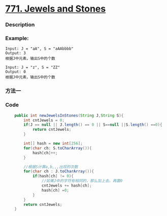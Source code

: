 # [771. Jewels and Stones](https://leetcode.com/problems/jewels-and-stones/description/)


### Description



### Example:

    Input: J = "aA", S = "aAAbbbb"
    Output: 3
    根据J中元素，输出S中的个数

    Input: J = "z", S = "ZZ"
    Output: 0
    根据J中元素，输出S中的个数

### 方法一



### Code
 
```java
    public int newJewelsInStones(String J,String S){
        int cntJewels = 0;
        if(J == null || J.length() == 0 || S==null ||S.length() ==0){
            return cntJewels;
        }

        int[] hash = new int[256];
        for(char ch: S.toCharArray()){
            hash[ch]++;
        }

        //根据S计算a,b,,,出现的次数
        for(char ch : J.toCharArray()){
            if(hash[ch] != 0){
                //如果J中的字符有相同的，那么加上去，再置0
                cntJewels += hash[ch];
                hash[ch] =0;
            }
        }
        return cntJewels;
    }

```
